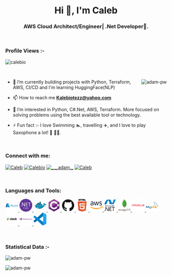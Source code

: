 <h1 align="center">Hi 👋, I'm Caleb</h1>
<h3 align="center">AWS Cloud Architect/Engineer| .Net Developer🌟.</h3>

<br>

<p align="right"> <h3>Profile Views :-</h3> <img src="https://visitor-badge.glitch.me/badge?page_id=Calebio.Calebio"
    alt="calebio" /> 
  </p>

<br>

<p><img align="right" src="https://github.com/Adam-pw/Adam-pw/blob/main/animation_500_kxa883sd.gif" alt="adam-pw" /></p>


- 🌱 I’m currently building projects with Python, Terraform, AWS, CI/CD and I'm learning HuggingFace(NLP)

- 📫 How to reach me **Kalebiotezz@yahoo.com**

- 👀 I’m interested in Python, C#.Net, AWS, Terraform. More focused on solving problems using the best available tool or technology. 


- ⚡ Fun fact :- I love Swimming 🏊, travelling ✈️, and I love to play Saxophone a lot! 🎷 💯🎵.

<br>

<h3 align="left">Connect with me:</h3>
<p align="left">
  <a href="https://www.linkedin.com/in/calebio" target="blank"><img align="center"
      src="https://raw.githubusercontent.com/rahuldkjain/github-profile-readme-generator/master/src/images/icons/Social/linked-in-alt.svg"
      alt="Caleb" height="30" width="40" /></a>
  <a href="https://fb.com/Calebio10" target="blank"><img align="center"
      src="https://raw.githubusercontent.com/rahuldkjain/github-profile-readme-generator/master/src/images/icons/Social/facebook.svg"
      alt="Calebio" height="30" width="40" /></a>
  <a href="https://www.instagram.com/_your_village_boy/" target="blank"><img align="center"
      src="https://raw.githubusercontent.com/rahuldkjain/github-profile-readme-generator/master/src/images/icons/Social/instagram.svg"
      alt="_._.adam._" height="30" width="40" /></a>
 <a href="https://twitter.com/Caleb08088" target="blank"><img align="center"
      src="https://raw.githubusercontent.com/rahuldkjain/github-profile-readme-generator/master/src/images/icons/Social/twitter.svg"
      alt="Caleb" height="30" width="40" /></a>
</p>

<br>

<h3 align="left">Languages and Tools:</h3>
<p> <a href="https://azure.microsoft.com/" target="_blank" rel="noreferrer"> <img
      src="https://raw.githubusercontent.com/devicons/devicon/master/icons/azure/azure-original-wordmark.svg"
      alt="Azure" width="40" height="40" /> </a> 
       <a href="https://dotnet.microsoft.com/en-us/learn/aspnet/what-is-aspnet-core" target="_blank" rel="noreferrer">
    <img src="https://raw.githubusercontent.com/devicons/devicon/master/icons/dotnetcore/dotnetcore-original.svg"
      alt="dotetcore" width="40" height="40" /> </a> 
       <a href="https://www.docker.com/" target="_blank"
    rel="noreferrer"> <img src="https://raw.githubusercontent.com/devicons/devicon/master/icons/docker/docker-original.svg"
      alt="docker" width="40" height="40" /> </a> 
       <a href="https://www.w3schools.com/cs/index.php" target="_blank" rel="noreferrer">
    <img src="https://raw.githubusercontent.com/devicons/devicon/master/icons/csharp/csharp-original.svg"
      alt="csharp" width="40" height="40" /> </a> 
      <a href="https://github.com/" target="_blank"
    rel="noreferrer"> <img
      src="https://raw.githubusercontent.com/devicons/devicon/master/icons/github/github-original.svg" alt="github"
      width="40" height="40" /> </a> 
      <a href="https://www.w3.org/html/" target="_blank" rel="noreferrer"> <img
      src="https://raw.githubusercontent.com/devicons/devicon/master/icons/html5/html5-original-wordmark.svg"
      alt="html5" width="40" height="40" /> </a> 
      <a href="https://aws.amazon.com/"
    target="_blank" rel="noreferrer"> <img
      src="https://raw.githubusercontent.com/devicons/devicon/master/icons/amazonwebservices/amazonwebservices-original-wordmark.svg" alt="aws" width="40"
      height="40" /> </a> <a href="https://dotnet.microsoft.com/en-us/" target="_blank" rel="noreferrer"> <img
      src="https://raw.githubusercontent.com/devicons/devicon/master/icons/dot-net/dot-net-original-wordmark.svg" alt="dotnet" width="40"
      height="40" /> </a> 
       <a href="https://www.mongodb.com/" target="_blank"
    rel="noreferrer"> <img
      src="https://raw.githubusercontent.com/devicons/devicon/master/icons/mongodb/mongodb-original-wordmark.svg"
      alt="mongodb" width="40" height="40" /> 
      </a> <a href="https://www.oracle.com/" target="_blank" rel="noreferrer">
    <img src="https://raw.githubusercontent.com/devicons/devicon/master/icons/oracle/oracle-original.svg" alt="oracle" width="40" height="40" />
  </a> 
  <a href="https://www.mysql.com/" target="_blank" rel="noreferrer"> <img
      src="https://raw.githubusercontent.com/devicons/devicon/master/icons/mysql/mysql-original-wordmark.svg"
      alt="mysql" width="40" height="40" /> </a> </a>  
      <a href="https://slack.com/" target="_blank" rel="noreferrer"> <img
      src="https://raw.githubusercontent.com/devicons/devicon/master/icons/slack/slack-original-wordmark.svg"
      alt="slack" width="40" height="40" /> </a>
       <a href="https://visualstudio.microsoft.com/" target="_blank" rel="noreferrer">
    <img
      src="https://raw.githubusercontent.com/devicons/devicon/master/icons/visualstudio/visualstudio-plain-wordmark.svg"
      alt="visualstudio" width="40" height="40" /> </a> 
      <a href="https://code.visualstudio.com/" target="_blank"
    rel="noreferrer"> <img
      src="https://raw.githubusercontent.com/devicons/devicon/master/icons/vscode/vscode-original.svg" alt="photoshop"
      width="40" height="40" /> </a> 
     </p>

<br>

<h3>Statistical Data :-</h3>
<p><img align="left"
    src="https://github-readme-stats.vercel.app/api/top-langs?username=Calebio&show_icons=true&locale=en&bg_color=0d1117&text_color=ffffff&layout=compact"
    alt="adam-pw" 
    bg_color=#808080/></p>
<br>

<p>&nbsp;<img align="left" src="https://github-readme-stats.vercel.app/api?username=Calebio&show_icons=true&locale=en&bg_color=0d1117&text_color=ffffff&repo=convoychat"
    alt="adam-pw" />
  </p>
